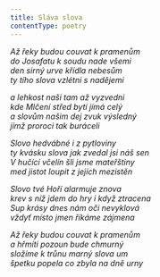 ```yaml
---
title: Sláva slova
contentType: poetry
---
```


<section>

_Až řeky budou couvat k pramenům  
do Josafatu k soudu nade všemi  
den sirný urve křídla nebesům  
ty tího slova vzlétni s nadějemi_

</section>

<section>

_a lehkost naši tam až vyzvedni  
kde Mlčení střed bytí jímá celý  
a slovům našim dej zvuk výsledný  
jímž proroci tak buráceli_

</section>

<section>

_Slovo hedvábné i z pytloviny  
ty kvásku slova jak zvedal jsi náš sen  
V hučící včelín šli jsme mateřštiny  
med jistot loupit z jejích mezistěn_

</section>

<section>

_Slovo tvé Hoří alarmuje znova  
krev s níž jdem do hry i když ztracena  
Sup krásy dnes nám oči nevyklová  
vždyť místo jmen říkáme zájmena_

</section>

<section>

_Až řeky budou couvat k pramenům  
a hřmíti pozoun bude chmurný  
složíme k trůnu marný slova um  
špetku popela co zbyla na dně urny_

</section>
